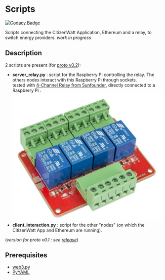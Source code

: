 # Scripts

[![Codacy Badge](https://api.codacy.com/project/badge/Grade/1f4407d50c964153a6aec1545a49a378)](https://www.codacy.com/app/SamR1/Scripts?utm_source=github.com&amp;utm_medium=referral&amp;utm_content=DAISEE/Scripts&amp;utm_campaign=Badge_Grade)

Scripts connecting the CitizenWatt Application, Ethereum and a relay, to switch energy providers. _work in progress_ 

## Description

2 scripts are present (for [proto v0.2](https://github.com/DAISEE/Prototypes#prototype-v02)):
* **server_relay.py** : script for the Raspberry Pi controlling the relay. The others nodes interact with this Raspberry Pi through sockets.  
tested with [4-Channel Relay from Sunfounder](http://wiki.sunfounder.cc/index.php?title=4-Channel_High_Level_Trigger_Relay), directly connected to a Raspberry Pi
.   
![4-Channel Relay from Sunfounder](images/sunfounder.jpg)
* **client_interaction.py** : script for the other "nodes" (on which the CitizenWatt App and Ethereum are running).  
  
(_version for proto v0.1 : see [release](https://github.com/DAISEE/Scripts/releases/tag/v0.1-beta)_)

## Prerequisites

* [web3.py](https://github.com/pipermerriam/web3.py)
* [PyYAML](http://pyyaml.org/)
